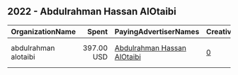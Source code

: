 ## 2022 - Abdulrahman Hassan AlOtaibi 
|OrganizationName|Spent|PayingAdvertiserNames|CreativeUrls|Impressions|Genders|AgeBrackets|CountryCodes|BillingAddresses|CandidateBallotInformation|
|:---|---:|:---|:---|---:|:---|:---|:---|:---|:---|
|abdulrahman alotaibi|397.00 USD|[Abdulrahman Hassan AlOtaibi](2022/Abdulrahman_Hassan_AlOtaibi.md)|[0](https://www.snap.com/political-ads/asset/06bb510256b627a382e33689b92d8804fa9b091f325f03a83e11ab652732046d?mediaType=mp4)|499,487||21+|kuwait|"233,Abdullah Mubarak Al-Sabah,0000,KW"||
